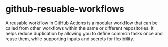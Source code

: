 # github-resuable-workflows
A reusable workflow in GitHub Actions is a modular workflow that can be called from other workflows within the same or different repositories. It helps reduce duplication by allowing you to define common tasks once and reuse them, while supporting inputs and secrets for flexibility.

